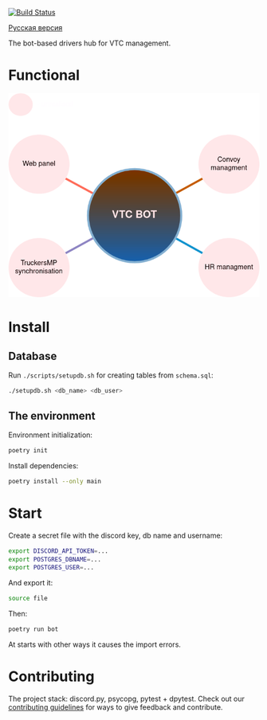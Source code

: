 [![Build Status](https://github.com/GREEN-Corporation/discord-bot/actions/workflows/checks.yml/badge.svg?branch=main)](https://github.com/GREEN-Corporation/discord-bot/actions/workflows/checks.yml)

[Русская версия](./ru-readme.md)

The bot-based drivers hub for VTC management. 

# Functional
![functional](./docs/diagram.png)

# Install
## Database
Run `./scripts/setupdb.sh` for creating tables from `schema.sql`:
```sh
./setupdb.sh <db_name> <db_user> 
```

## The environment
Environment initialization:
```sh
poetry init
```
Install dependencies:
```sh
poetry install --only main
```

# Start
Create a secret file with the discord key, db name and username:
```sh
export DISCORD_API_TOKEN=...
export POSTGRES_DBNAME=...
export POSTGRES_USER=...
```
And export it:
```sh
source file
```
Then:
```sh
poetry run bot
```
At starts with other ways it causes the import errors.

# Contributing
The project stack: discord.py, psycopg, pytest + dpytest. Check out our 
[contributing guidelines](./contributing.md) for ways to give feedback and contribute.